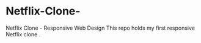 # Netflix-Clone-
Netflix Clone - Responsive Web Design  This repo holds my first responsive Netflix clone . 
